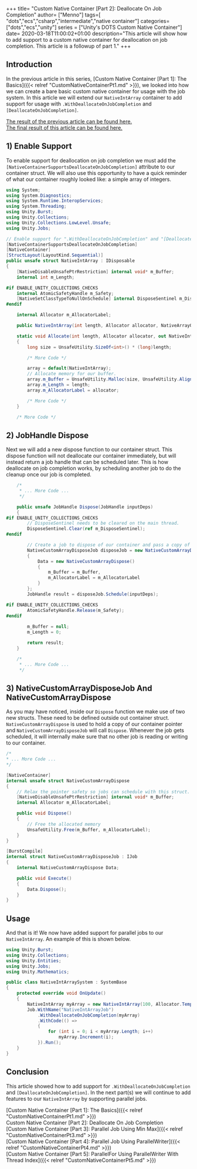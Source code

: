 +++
title= "Custom Native Container [Part 2]: Deallocate On Job Completion"
author= ["Menno"]
tags=[ "dots","ecs","csharp","intermediate","native container"]
categories=["dots","ecs","unity"]
series = ["Unity's DOTS Custom Native Container"]
date= 2020-03-18T11:00:02+01:00
description="This article will show how to add support to a custom native container for deallocation on job completion. This article is a followup of part 1."
+++

## Introduction
In the previous article in this series, [Custom Native Container [Part 1]: The Basics]({{< relref "CustomNativeContainerPt1.md" >}}), we looked into how we can create a bare basic custom native container for usage with the job system. In this article we will extend our `NativeIntArray` container to add support for usage with `.WithDeallocateOnJobCompletion` and `[DeallocateOnJobCompletion]`.  

[The result of the previous article can be found here.](https://github.com/Eothaun/DOTS-Playground/commit/5c00dadb86cc68ed76f329f8b8a49a7249cd475d#diff-4107cbc15e6b7565cf1a71565ac1e755)  
[The final result of this article can be found here.](https://github.com/Eothaun/DOTS-Playground/commit/0afe23b3c72c4286029b94ea0dac78b29dd1b8f0#diff-4107cbc15e6b7565cf1a71565ac1e755)

## 1) Enable Support
To enable support for deallocation on job completion we must add the `[NativeContainerSupportsDeallocateOnJobCompletion]` attribute to our container struct. We will also use this opportunity to have a quick reminder of what our container roughly looked like: a simple array of integers.
```csharp {hl_lines=[10,11]}
using System;
using System.Diagnostics;
using System.Runtime.InteropServices;
using System.Threading;
using Unity.Burst;
using Unity.Collections;
using Unity.Collections.LowLevel.Unsafe;
using Unity.Jobs;

// Enable support for ".WithDeallocateOnJobCompletion" and "[DeallocateOnJobCompletion]".
[NativeContainerSupportsDeallocateOnJobCompletion]
[NativeContainer] 
[StructLayout(LayoutKind.Sequential)] 
public unsafe struct NativeIntArray : IDisposable
{
    [NativeDisableUnsafePtrRestriction] internal void* m_Buffer;
    internal int m_Length;

#if ENABLE_UNITY_COLLECTIONS_CHECKS
    internal AtomicSafetyHandle m_Safety;
    [NativeSetClassTypeToNullOnSchedule] internal DisposeSentinel m_DisposeSentinel;
#endif

    internal Allocator m_AllocatorLabel;

    public NativeIntArray(int length, Allocator allocator, NativeArrayOptions options = NativeArrayOptions.ClearMemory) { /* More Code */ }

    static void Allocate(int length, Allocator allocator, out NativeIntArray array)
    {
        long size = UnsafeUtility.SizeOf<int>() * (long)length;

		/* More Code */

        array = default(NativeIntArray);
        // Allocate memory for our buffer.
        array.m_Buffer = UnsafeUtility.Malloc(size, UnsafeUtility.AlignOf<int>(), allocator);
        array.m_Length = length;
        array.m_AllocatorLabel = allocator;

		/* More Code */
    }

	/* More Code */
```

## 2) JobHandle Dispose
Next we will add a new dispose function to our container struct. This dispose function will not deallocate our container immediately, but will instead return a job handle that can be scheduled later. This is how deallocate on job completion works, by scheduling another job to do the cleanup once our job is completed.
```csharp {linenostart=121}
    /*
	 * ... More Code ...
	 */

	public unsafe JobHandle Dispose(JobHandle inputDeps)
    {
#if ENABLE_UNITY_COLLECTIONS_CHECKS
        // DisposeSentinel needs to be cleared on the main thread.
        DisposeSentinel.Clear(ref m_DisposeSentinel);
#endif

        // Create a job to dispose of our container and pass a copy of our pointer to it.
        NativeCustomArrayDisposeJob disposeJob = new NativeCustomArrayDisposeJob()
        {
            Data = new NativeCustomArrayDispose() 
            { 
                m_Buffer = m_Buffer,
                m_AllocatorLabel = m_AllocatorLabel
            }
        };
        JobHandle result = disposeJob.Schedule(inputDeps);

#if ENABLE_UNITY_COLLECTIONS_CHECKS
        AtomicSafetyHandle.Release(m_Safety);
#endif
        
        m_Buffer = null;
        m_Length = 0;

        return result;
    }

    /*
	 * ... More Code ...
	 */
```

## 3) NativeCustomArrayDisposeJob And NativeCustomArrayDispose
As you may have noticed, inside our `Dispose` function we make use of two new structs. These need to be defined outside out container struct. `NativeCustomArrayDispose` is used to hold a copy of our container pointer and `NativeCustomArrayDisposeJob` will call `Dispose`. Whenever the job gets scheduled, it will internally make sure that no other job is reading or writing to our container.
```csharp {linenostart=150}
/*
* ... More Code ...
*/

[NativeContainer]
internal unsafe struct NativeCustomArrayDispose
{
    // Relax the pointer safety so jobs can schedule with this struct.
    [NativeDisableUnsafePtrRestriction] internal void* m_Buffer;
    internal Allocator m_AllocatorLabel;

    public void Dispose()
    {
        // Free the allocated memory
        UnsafeUtility.Free(m_Buffer, m_AllocatorLabel);
    }
}

[BurstCompile]
internal struct NativeCustomArrayDisposeJob : IJob
{
    internal NativeCustomArrayDispose Data;

    public void Execute()
    {
        Data.Dispose();
    }
}
```

## Usage
And that is it! We now have added support for parallel jobs to our `NativeIntArray`. An example of this is shown below.
```csharp
using Unity.Burst;
using Unity.Collections;
using Unity.Entities;
using Unity.Jobs;
using Unity.Mathematics;

public class NativeIntArraySystem : SystemBase
{
	protected override void OnUpdate()
    {
        NativeIntArray myArray = new NativeIntArray(100, Allocator.TempJob);
		Job.WithName("NativeIntArrayJob")
            .WithDeallocateOnJobCompletion(myArray)
            .WithCode(() =>
            {
                for (int i = 0; i < myArray.Length; i++)
                    myArray.Increment(i);
            }).Run();
	}
}
```

## Conclusion
This article showed how to add support for `.WithDeallocateOnJobCompletion` and `[DeallocateOnJobCompletion]`. In the next part(s) we will continue to add features to our `NativeIntArray` by supporting parallel jobs.    

[Custom Native Container [Part 1]: The Basics]({{< relref "CustomNativeContainerPt1.md" >}})  
Custom Native Container [Part 2]: Deallocate On Job Completion  
[Custom Native Container [Part 3]: Parallel Job Using Min Max]({{< relref "CustomNativeContainerPt3.md" >}})  
[Custom Native Container [Part 4]: Parallel Job Using ParallelWriter]({{< relref "CustomNativeContainerPt4.md" >}})  
[Custom Native Container [Part 5]: ParallelFor Using ParallelWriter With Thread Index]({{< relref "CustomNativeContainerPt5.md" >}})  